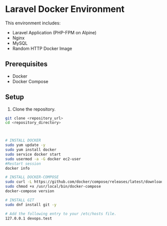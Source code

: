 # Laravel Docker Environment

This environment includes:
- Laravel Application (PHP-FPM on Alpine)
- Nginx
- MySQL
- Random HTTP Docker Image

## Prerequisites

- Docker
- Docker Compose

## Setup

1. Clone the repository.

```sh
git clone <repository_url>
cd <repository_directory>



# INSTALL DOCKER
sudo yum update -y
sudo yum install docker
sudo service docker start
sudo usermod -a -G docker ec2-user
#Restart session 
docker info

# INSTALL DOCKER-COMPOSE
sudo curl -L https://github.com/docker/compose/releases/latest/download/docker-compose-$(uname -s)-$(uname -m) -o /usr/local/bin/docker-compose
sudo chmod +x /usr/local/bin/docker-compose
docker-compose version

# INSTALL GIT
sudo dnf install git -y

# Add the following entry to your /etc/hosts file.
127.0.0.1 devops.test